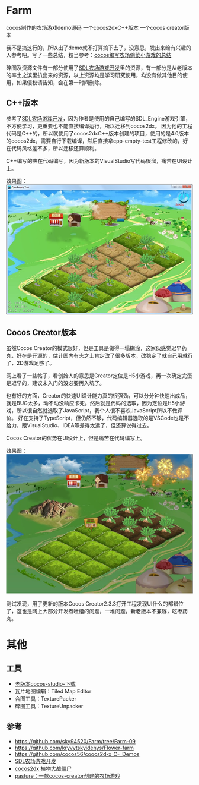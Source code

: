 # Farm
cocos制作的农场游戏demo源码 一个cocos2dxC++版本 一个cocos creator版本

我不是搞这行的，所以出了demo就不打算搞下去了，没意思，发出来给有兴趣的人参考吧。写了一些总结，权当参考：[cocos编写农场偷菜小游戏的总结](https://blog.csdn.net/asmcvc/article/details/105641708)

碎图及资源文件有一部分使用了[SDL农场游戏开发](https://github.com/sky94520/Farm/tree/Farm-09)里的资源，有一部分是从老版本的率土之滨里扒出来的资源，以上资源均是学习研究使用，均没有做其他目的使用，如果侵权请告知，会在第一时间删除。

## C++版本
参考了[SDL农场游戏开发](https://github.com/sky94520/Farm/tree/Farm-09)，因为作者是使用的自己编写的SDL_Engine游戏引擎，不方便学习，更重要也不能直接编译运行，所以迁移到cocos2dx。
因为他的工程代码是C++的，所以就使用了cocos2dxC++版本创建的项目，使用的是4.0版本的cocos2dx，需要自行下载编译，然后直接拿cpp-empty-test工程修改的，好在代码风格差不多，所以迁移还算顺利。

C++编写的爽在代码编写，因为新版本的VisualStudio写代码很溜，痛苦在UI设计上。

效果图：
![](./screenshot/1.jpg)


## Cocos Creator版本
虽然Cocos Creator的模式很好，但是工具是做得一塌糊涂，这家伙感觉迟早药丸，好在是开源的，估计国内有志之士肯定改了很多版本，改稳定了就自己用就行了，2D游戏足够了。

网上看了一些帖子，看创始人的意思是Creator定位是H5小游戏，再一次确定完蛋是迟早的，建议未入门的没必要再入坑了。

也有好的方面，Creator的快速UI设计能力真的很强劲，可以分分钟快速出成品，就是BUG太多，动不动没响应卡死。然后就是代码的选取，因为定位是H5小游戏，所以很自然就选取了JavaScript，我个人很不喜欢JavaScript所以不做评价。
好在支持了TypeScript，但仍然不够，代码编辑器选取的是VSCode也是不给力，跟VisualStudio、IDEA等差得太远了，但还算说得过去。

Cocos Creator的优势在UI设计上，但是痛苦在代码编写上。

效果图：
![](./screenshot/2.jpg)

测试发现，用了更新的版本Cocos Creator2.3.3打开工程发现UI什么的都错位了，这也是网上大部分开发者吐槽的问题，一堆问题，新老版本不兼容，吃枣药丸。


# 其他
## 工具
- [老版本cocos-studio-下载](https://github.com/fusijie/Cocos-Resource#cocos-studio-%E4%B8%8B%E8%BD%BD)
- 瓦片地图编辑：Tiled Map Editor
- 合图工具：TexturePacker
- 碎图工具：TextureUnpacker

## 参考
- https://github.com/sky94520/Farm/tree/Farm-09
- https://github.com/kryvytskyidenys/Flower-farm
- https://github.com/cocos56/coocs2d-x_C-_Demos
- [SDL农场游戏开发](https://blog.csdn.net/bull521/category_7534900.html)
- [cocos2dx 植物大战僵尸](https://blog.csdn.net/bull521/category_6524913.html)
- [pasture：一款cocos-creator创建的农场游戏](https://github.com/shockingsrose/pasture)
